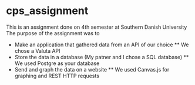 # cps_assignment
This is an assignment done on 4th semester at Southern Danish University
The purpose of the assignment was to
* Make an application that gathered data from an API of our choice
** We chose a Valuta API
* Store the data in a database (My patner and I chose a SQL database)
** We used Postgre as your database
* Send and graph the data on a website
** We used Canvas.js for graphing and REST HTTP requests 
